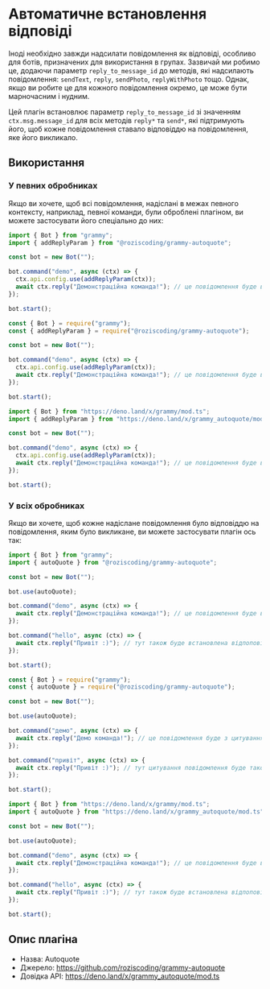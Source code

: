 # Автоматичне встановлення відповіді

Іноді необхідно завжди надсилати повідомлення як відповіді, особливо для ботів, призначених для використання в групах. Зазвичай ми робимо це, додаючи параметр `reply_to_message_id` до методів, які надсилають повідомлення: `sendText`, `reply`, `sendPhoto`, `replyWithPhoto` тощо.
Однак, якщо ви робите це для кожного повідомлення окремо, це може бути марночасним і нудним.

Цей плагін встановлює параметр `reply_to_message_id` зі значенням `ctx.msg.message_id` для всіх методів `reply*` та `send*`, які підтримують його, щоб кожне повідомлення ставало відповіддю на повідомлення, яке його викликало.

## Використання

### У певних обробниках

Якщо ви хочете, щоб всі повідомлення, надіслані в межах певного контексту, наприклад, певної команди, були оброблені плагіном, ви можете застосувати його спеціально до них:

<CodeGroup>
  <CodeGroupItem title="TypeScript" active>

```ts
import { Bot } from "grammy";
import { addReplyParam } from "@roziscoding/grammy-autoquote";

const bot = new Bot("");

bot.command("demo", async (ctx) => {
  ctx.api.config.use(addReplyParam(ctx));
  await ctx.reply("Демонстраційна команда!"); // це повідомлення буде відповіддю на повідомлення користувача
});

bot.start();
```

</CodeGroupItem>
  <CodeGroupItem title="JavaScript">

```js
const { Bot } = require("grammy");
const { addReplyParam } = require("@roziscoding/grammy-autoquote");

const bot = new Bot("");

bot.command("demo", async (ctx) => {
  ctx.api.config.use(addReplyParam(ctx));
  await ctx.reply("Демонстраційна команда!"); // це повідомлення буде відповіддю на повідомлення користувача
});

bot.start();
```

</CodeGroupItem>
  <CodeGroupItem title="Deno">

```ts
import { Bot } from "https://deno.land/x/grammy/mod.ts";
import { addReplyParam } from "https://deno.land/x/grammy_autoquote/mod.ts";

const bot = new Bot("");

bot.command("demo", async (ctx) => {
  ctx.api.config.use(addReplyParam(ctx));
  await ctx.reply("Демонстраційна команда!"); // це повідомлення буде відповіддю на повідомлення користувача
});

bot.start();
```

</CodeGroupItem>
</CodeGroup>

### У всіх обробниках

Якщо ви хочете, щоб кожне надіслане повідомлення було відповіддю на повідомлення, яким було викликане, ви можете застосувати плагін ось так:

<CodeGroup>
  <CodeGroupItem title="TypeScript" active>

```ts
import { Bot } from "grammy";
import { autoQuote } from "@roziscoding/grammy-autoquote";

const bot = new Bot("");

bot.use(autoQuote);

bot.command("demo", async (ctx) => {
  await ctx.reply("Демонстраційна команда!"); // це повідомлення буде відповіддю на повідомлення користувача
});

bot.command("hello", async (ctx) => {
  await ctx.reply("Привіт :)"); // тут також буде встановлена відпоповідь на повідомлення користувача
});

bot.start();
```

</CodeGroupItem>
  <CodeGroupItem title="JavaScript">

```js
const { Bot } = require("grammy");
const { autoQuote } = require("@roziscoding/grammy-autoquote");

const bot = new Bot("");

bot.use(autoQuote);

bot.command("демо", async (ctx) => {
  await ctx.reply("Демо команда!"); // це повідомлення буде з цитуванням повідомлення від користувача
});

bot.command("привіт", async (ctx) => {
  await ctx.reply("Привіт :)"); // тут цитування повідомлення буде також
});

bot.start();
```

</CodeGroupItem>
  <CodeGroupItem title="Deno">

```ts
import { Bot } from "https://deno.land/x/grammy/mod.ts";
import { autoQuote } from "https://deno.land/x/grammy_autoquote/mod.ts";

const bot = new Bot("");

bot.use(autoQuote);

bot.command("demo", async (ctx) => {
  await ctx.reply("Демонстраційна команда!"); // це повідомлення буде відповіддю на повідомлення користувача
});

bot.command("hello", async (ctx) => {
  await ctx.reply("Привіт :)"); // тут також буде встановлена відпоповідь на повідомлення користувача
});

bot.start();
```

</CodeGroupItem>
</CodeGroup>

## Опис плагіна

- Назва: Autoquote
- Джерело: <https://github.com/roziscoding/grammy-autoquote>
- Довідка API: <https://deno.land/x/grammy_autoquote/mod.ts>

